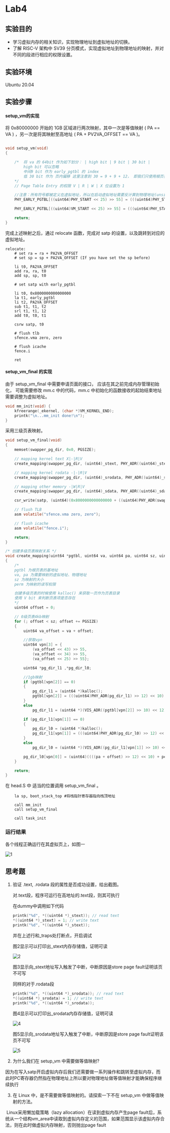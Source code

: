# Lab4

## 实验目的

- 学习虚拟内存的相关知识，实现物理地址到虚拟地址的切换。
- 了解 RISC-V 架构中 SV39 分页模式，实现虚拟地址到物理地址的映射，并对不同的段进行相应的权限设置。

## 实验环境

Ubuntu 20.04

## 实验步骤

#### setup\_vm的实现

将 0x80000000 开始的 1GB 区域进行两次映射，其中一次是等值映射 ( PA == VA ) ，另一次是将其映射至高地址 ( PA + PV2VA\_OFFSET == VA )。

```c

void setup_vm(void)
{

    /*  将 va 的 64bit 作为如下划分： | high bit | 9 bit | 30 bit |
        high bit 可以忽略
        中间9 bit 作为 early_pgtbl 的 index
        低 30 bit 作为 页内偏移 这里注意到 30 = 9 + 9 + 12， 即我们只使用根页表， 根页表的每个 entry 都对应 1GB 的区域。
    */
    // Page Table Entry 的权限 V | R | W | X 位设置为 1

    //注意：所有符号都被定义在虚拟地址，所以在启动虚拟地址需要反计算到物理地址(unsigned long *)((uint64)early_pgtbl - PA2VA_OFFSET)
    PHY_EARLY_PGTBL[((uint64)PHY_START << 25) >> 55] = (((uint64)PHY_START >> 30) << 28) + 0b0000001111; //等值映射

    PHY_EARLY_PGTBL[((uint64)VM_START << 25) >> 55] = (((uint64)PHY_START >> 30) << 28) + 0b0000001111; //至高映射

    return;
}
```

完成上述映射之后，通过 relocate 函数，完成对 satp 的设置，以及跳转到对应的虚拟地址。

```assembly
relocate:
    # set ra = ra + PA2VA_OFFSET
    # set sp = sp + PA2VA_OFFSET (If you have set the sp before)

    li t0, PA2VA_OFFSET
    add ra, ra, t0
    add sp, sp, t0

    # set satp with early_pgtbl

    li t0, 0x8000000000000000
    la t1, early_pgtbl
    li t2, PA2VA_OFFSET
    sub t1, t1, t2
    srl t1, t1, 12
    add t0, t0, t1

    csrw satp, t0

    # flush tlb
    sfence.vma zero, zero

    # flush icache
    fence.i

    ret
```

#### setup\_vm\_final 的实现

由于 setup\_vm\_final 中需要申请页面的接口， 应该在其之前完成内存管理初始化， 可能需要修改 mm.c 中的代码，mm.c 中初始化的函数接收的起始结束地址需要调整为虚拟地址。

```c
void mm_init(void) {
    kfreerange(_ekernel, (char *)VM_KERNEL_END);
    printk("\n...mm_init done!\n");
}
```

采用三级页表映射。

```c
void setup_vm_final(void)
{
    memset(swapper_pg_dir, 0x0, PGSIZE);

    // mapping kernel text X|-|R|V
    create_mapping(swapper_pg_dir, (uint64)_stext, PHY_ADR((uint64)_stext), (uint64)_etext - (uint64)_stext, (uint64)0b0000001011);

    // mapping kernel rodata -|-|R|V
    create_mapping(swapper_pg_dir, (uint64)_srodata, PHY_ADR((uint64)_srodata), (uint64)_erodata - (uint64)_srodata, (uint64)0b0000000011);

    // mapping other memory -|W|R|V
    create_mapping(swapper_pg_dir, (uint64)_sdata, PHY_ADR((uint64)_sdata), (uint64)VM_KERNEL_END - (uint64)_sdata, (uint64)0b0000000111);

    csr_write(satp, (uint64)(0x8000000000000000 + ((uint64)PHY_ADR(swapper_pg_dir) >> 12)));

    // flush TLB
    asm volatile("sfence.vma zero, zero");

    // flush icache
    asm volatile("fence.i");

    return;
}

/* 创建多级页表映射关系 */
void create_mapping(uint64 *pgtbl, uint64 va, uint64 pa, uint64 sz, uint64 perm)
{
    /*
    pgtbl 为根页表的基地址
    va, pa 为需要映射的虚拟地址、物理地址
    sz 为映射的大小
    perm 为映射的读写权限

    创建多级页表的时候使用 kalloc() 来获取一页作为页表目录
    使用 V bit 来判断页表项是否存在
    */
    uint64 offset = 0;

    // 0级页表4kb映射
    for (; offset < sz; offset += PGSIZE)
    {
        uint64 va_offset = va + offset;

        //获取vpn
        uint64 vpn[3] = {
            (va_offset << 43) >> 55,
            (va_offset << 34) >> 55,
            (va_offset << 25) >> 55};

        uint64 *pg_dir_l1 ,*pg_dir_l0;

        //1gb映射
        if (pgtbl[vpn[2]] == 0)
        {
            pg_dir_l1 = (uint64 *)kalloc();
            pgtbl[vpn[2]] = (((uint64)PHY_ADR(pg_dir_l1) >> 12) << 10) + NOT_LEAF_PERM;
        }
        else
            pg_dir_l1 = (uint64 *)(VIS_ADR((pgtbl[vpn[2]] >> 10) << 12));

        if (pg_dir_l1[vpn[1]] == 0)
        {
            pg_dir_l0 = (uint64 *)kalloc();
            pg_dir_l1[vpn[1]] = (((uint64)PHY_ADR(pg_dir_l0) >> 12) << 10) + NOT_LEAF_PERM;
        }
        else
            pg_dir_l0 = (uint64 *)(VIS_ADR((pg_dir_l1[vpn[1]] >> 10) << 12));

        pg_dir_l0[vpn[0]] = (uint64)((((pa + offset) >> 12) << 10) + perm);
    }

    return;
}
```

在 head.S 中 适当的位置调用 setup\_vm\_final 。  

```assembly
    la sp, boot_stack_top #将栈指针寄存器指向栈顶地址

    call mm_init
    call setup_vm_final

    call task_init
```

### 运行结果

各个线程正确运行在其虚拟页上，如图一

![1](/home/jwimd/Study/Operating_System/Lab/Lab4/report/pic/1.png)

## 思考题

1. 验证 .text, .rodata 段的属性是否成功设置，给出截图。

   对.text段，程序可运行在高地址的.text段，则其可执行

   在dummy中调用如下代码

   ```c
   printk("%d", *((uint64 *)_stext)); // read text
   *((uint64 *)_stext) = 1; // write text
   printk("%d", *((uint64 *)_stext));
   ```

   并在上述行和\_traps处打断点，开启调试

   图2显示可以打印出\_stext内存存储值，证明可读

   ![2](/home/jwimd/Study/Operating_System/Lab/Lab4/report/pic/2.png)

   图3显示向\_stext地址写入触发了中断，中断原因是store page fault证明该页不可写

   同样的对于.rodata段

   ```c
   printk("%d", *((uint64 *)_srodata)); // read text
   *((uint64 *)_srodata) = 1; // write text
   printk("%d", *((uint64 *)_srodata));
   ```

   图4显示可以打印出\_srodata内存存储值，证明可读

   ![4](/home/jwimd/Study/Operating_System/Lab/Lab4/report/pic/4.png)

   图5显示向\_srodata地址写入触发了中断，中断原因是store page fault证明该页不可写

   ![5](/home/jwimd/Study/Operating_System/Lab/Lab4/report/pic/5.png)

2. 为什么我们在 setup\_vm 中需要做等值映射?

​		因为在写入satp开启虚拟内存后我们还需要做一系列操作和跳转至虚拟内存，而此时PC寄存器仍然指在物理地址上所以要对物理地址做等值映射才能确保程序继续执行

3. 在 Linux 中，是不需要做等值映射的。请探索一下不在 setup\_vm 中做等值映射的方法。

​		Linux采用懒加载策略（lazy allocation）在读到虚拟内存产生page fault后，系统从一个结构vm\_area中读取到虚拟内存定义的范围，如果范围显示该虚拟内存合法，则在此时做虚拟内存映射，否则抛出page fault
